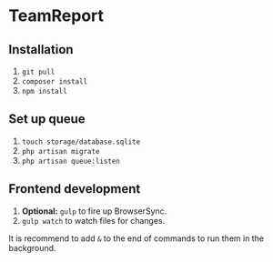 # TeamReport

## Installation

1. `git pull`
1. `composer install`
1. `npm install`

## Set up queue

1. `touch storage/database.sqlite`
1. `php artisan migrate`
1. `php artisan queue:listen`

## Frontend development

1. **Optional:** `gulp` to fire up BrowserSync.
1. `gulp watch` to watch files for changes.

It is recommend to add `&` to the end of commands to run them in the background.
